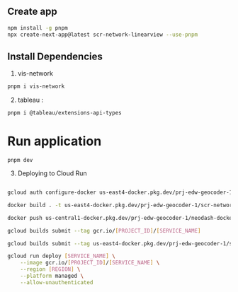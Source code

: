 
## Create app
```bash
npm install -g pnpm
npx create-next-app@latest scr-network-linearview --use-pnpm
```

## Install Dependencies
1. vis-network
```bash
pnpm i vis-network
```

2. tableau : 
```bash
pnpm i @tableau/extensions-api-types
```
# Run application 
```shell
pnpm dev
```


3. Deploying to Cloud Run

```bash

gcloud auth configure-docker us-east4-docker.pkg.dev/prj-edw-geocoder-1/scr-network-tableau-viz-ext

docker build . -t us-east4-docker.pkg.dev/prj-edw-geocoder-1/scr-network-tableau-viz-ext/scr-network-tableau-viz-ext:staging

docker push us-central1-docker.pkg.dev/prj-edw-geocoder-1/neodash-docker-repo/neodash-custom-editable:staging

gcloud builds submit --tag gcr.io/[PROJECT_ID]/[SERVICE_NAME]

gcloud builds submit --tag us-east4-docker.pkg.dev/prj-edw-geocoder-1/scr-network-tableau-viz-ext/scr-network-tableau-viz-ext:staging --project prj-edw-geocoder-1

gcloud run deploy [SERVICE_NAME] \
    --image gcr.io/[PROJECT_ID]/[SERVICE_NAME] \
    --region [REGION] \
    --platform managed \
    --allow-unauthenticated
```